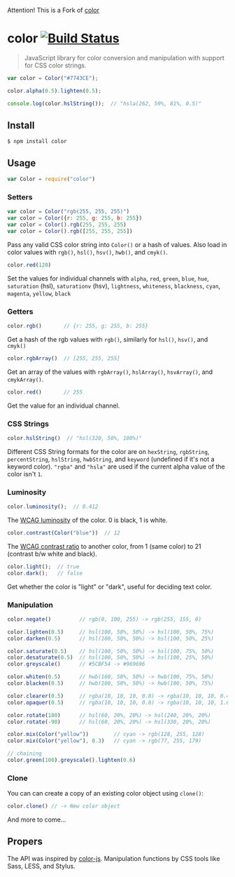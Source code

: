 Attention! This is a Fork of [color](https://travis-ci.org/harthur/color)

# color [![Build Status](https://travis-ci.org/harthur/color.svg?branch=master)](https://travis-ci.org/harthur/color)

> JavaScript library for color conversion and manipulation with support for CSS color strings.

```js
var color = Color("#7743CE");

color.alpha(0.5).lighten(0.5);

console.log(color.hslString());  // "hsla(262, 59%, 81%, 0.5)"
```

## Install

```console
$ npm install color
```

## Usage

```js
var Color = require("color")
```

### Setters

```js
var color = Color("rgb(255, 255, 255)")
var color = Color({r: 255, g: 255, b: 255})
var color = Color().rgb(255, 255, 255)
var color = Color().rgb([255, 255, 255])
```
Pass any valid CSS color string into `Color()` or a hash of values. Also load in color values with `rgb()`, `hsl()`, `hsv()`, `hwb()`, and `cmyk()`.

```js
color.red(120)
```
Set the values for individual channels with `alpha`, `red`, `green`, `blue`, `hue`, `saturation` (hsl), `saturationv` (hsv), `lightness`, `whiteness`, `blackness`, `cyan`, `magenta`, `yellow`, `black`

### Getters


```js
color.rgb()       // {r: 255, g: 255, b: 255}
```
Get a hash of the rgb values with `rgb()`, similarly for `hsl()`, `hsv()`, and `cmyk()`

```js
color.rgbArray()  // [255, 255, 255]
```
Get an array of the values with `rgbArray()`, `hslArray()`, `hsvArray()`, and `cmykArray()`.

```js
color.red()       // 255
```
Get the value for an individual channel.

### CSS Strings

```js
color.hslString()  // "hsl(320, 50%, 100%)"
```

Different CSS String formats for the color are on `hexString`, `rgbString`, `percentString`, `hslString`, `hwbString`, and `keyword` (undefined if it's not a keyword color). `"rgba"` and `"hsla"` are used if the current alpha value of the color isn't `1`.

### Luminosity

```js
color.luminosity();  // 0.412
```
The [WCAG luminosity](http://www.w3.org/TR/WCAG20/#relativeluminancedef) of the color. 0 is black, 1 is white.

```js
color.contrast(Color("blue"))  // 12
```
The [WCAG contrast ratio](http://www.w3.org/TR/WCAG20/#contrast-ratiodef) to another color, from 1 (same color) to 21 (contrast b/w white and black).

```js
color.light();  // true
color.dark();   // false
```
Get whether the color is "light" or "dark", useful for deciding text color.

### Manipulation

```js
color.negate()         // rgb(0, 100, 255) -> rgb(255, 155, 0)

color.lighten(0.5)     // hsl(100, 50%, 50%) -> hsl(100, 50%, 75%)
color.darken(0.5)      // hsl(100, 50%, 50%) -> hsl(100, 50%, 25%)

color.saturate(0.5)    // hsl(100, 50%, 50%) -> hsl(100, 75%, 50%)
color.desaturate(0.5)  // hsl(100, 50%, 50%) -> hsl(100, 25%, 50%)
color.greyscale()      // #5CBF54 -> #969696

color.whiten(0.5)      // hwb(100, 50%, 50%) -> hwb(100, 75%, 50%)
color.blacken(0.5)     // hwb(100, 50%, 50%) -> hwb(100, 50%, 75%)

color.clearer(0.5)     // rgba(10, 10, 10, 0.8) -> rgba(10, 10, 10, 0.4)
color.opaquer(0.5)     // rgba(10, 10, 10, 0.8) -> rgba(10, 10, 10, 1.0)

color.rotate(180)      // hsl(60, 20%, 20%) -> hsl(240, 20%, 20%)
color.rotate(-90)      // hsl(60, 20%, 20%) -> hsl(330, 20%, 20%)

color.mix(Color("yellow"))        // cyan -> rgb(128, 255, 128)
color.mix(Color("yellow"), 0.3)   // cyan -> rgb(77, 255, 179)

// chaining
color.green(100).greyscale().lighten(0.6)
```

### Clone

You can can create a copy of an existing color object using `clone()`:

```js
color.clone() // -> New color object
```

And more to come...

## Propers

The API was inspired by [color-js](https://github.com/brehaut/color-js). Manipulation functions by CSS tools like Sass, LESS, and Stylus.
